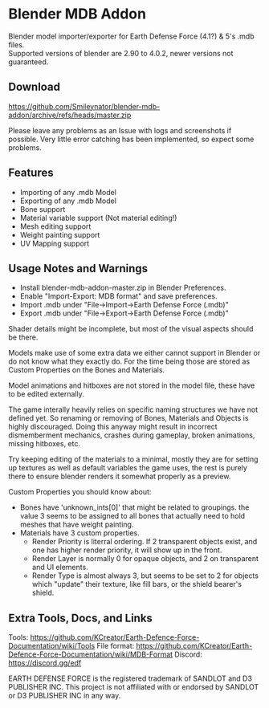 # Blender MDB Addon
Blender model importer/exporter for Earth Defense Force (4.1?) & 5's .mdb files.  
Supported versions of blender are 2.90 to 4.0.2, newer versions not guaranteed.

## Download
https://github.com/Smileynator/blender-mdb-addon/archive/refs/heads/master.zip

Please leave any problems as an Issue with logs and screenshots if possible.
Very little error catching has been implemented, so expect some problems.

## Features
- Importing of any .mdb Model
- Exporting of any .mdb Model
- Bone support
- Material variable support (Not material editing!)
- Mesh editing support
- Weight painting support
- UV Mapping support

## Usage Notes and Warnings
- Install blender-mdb-addon-master.zip in Blender Preferences.
- Enable "Import-Export: MDB format" and save preferences.
- Import .mdb under "File->Import->Earth Defense Force (.mdb)"
- Export .mdb under "File->Export->Earth Defense Force (.mdb)"

Shader details might be incomplete, but most of the visual aspects should be there.

Models make use of some extra data we either cannot support in Blender or do not know what they exactly do. For the time being those are stored as Custom Properties on the Bones and Materials.

Model animations and hitboxes are not stored in the model file, these have to be edited externally.

The game interally heavily relies on specific naming structures we have not defined yet. So renaming or removing of Bones, Materials and Objects is highly discouraged. Doing this anyway might result in incorrect dismemberment mechanics, crashes during gameplay, broken animations, missing hitboxes, etc.

Try keeping editing of the materials to a minimal, mostly they are for setting up textures as well as default variables the game uses, the rest is purely there to ensure blender renders it somewhat properly as a preview.

Custom Properties you should know about:
- Bones have 'unknown_ints[0]' that might be related to groupings. the value 3 seems to be assigned to all bones that actually need to hold meshes that have weight painting.
- Materials have 3 custom properties.
  - Render Priority is literral ordering. If 2 transparent objects exist, and one has higher render priority, it will show up in the front.
  - Render Layer is normally 0 for opaque objects, and 2 on transparent and UI elements.
  - Render Type is almost always 3, but seems to be set to 2 for objects which "update" their texture, like fill bars, or the shield bearer's shield.

## Extra Tools, Docs, and Links
Tools: https://github.com/KCreator/Earth-Defence-Force-Documentation/wiki/Tools
File format: https://github.com/KCreator/Earth-Defence-Force-Documentation/wiki/MDB-Format
Discord: https://discord.gg/edf

EARTH DEFENSE FORCE is the registered trademark of SANDLOT and D3 PUBLISHER INC. This project is not affiliated with or endorsed by SANDLOT or D3 PUBLISHER INC in any way.
